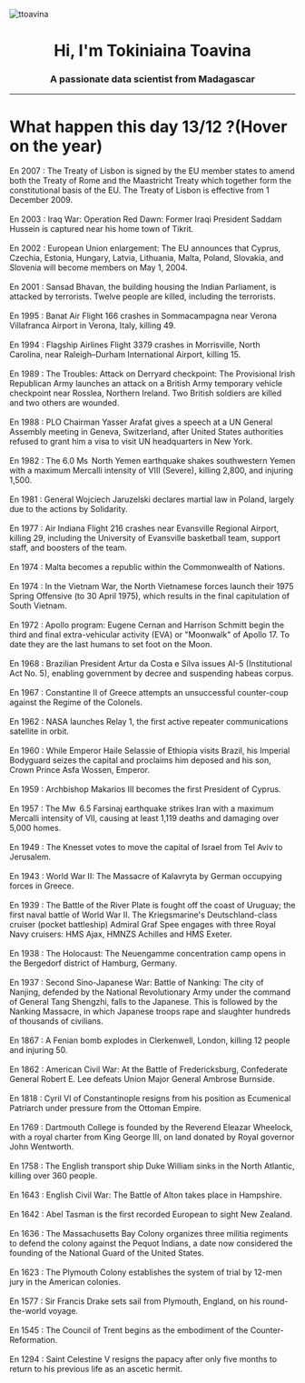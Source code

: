 
<p align="left"> <img src="https://komarev.com/ghpvc/?username=ttoavina&label=Profile%20views&color=0e75b6&style=flat" alt="ttoavina" /> </p>
<h1 align="center">Hi, I'm Tokiniaina Toavina</h1>
<h3 align="center">A passionate data scientist from Madagascar</h3>
    
<hr/>
<h1> What happen this day 13/12 ?(Hover on the year)</h1>

En 2007 : The Treaty of Lisbon is signed by the EU member states to amend both the Treaty of Rome and the Maastricht Treaty which together form the constitutional basis of the EU. The Treaty of Lisbon is effective from 1 December 2009.
<br/><br/>
En 2003 : Iraq War: Operation Red Dawn: Former Iraqi President Saddam Hussein is captured near his home town of Tikrit.
<br/><br/>
En 2002 : European Union enlargement: The EU announces that Cyprus, Czechia, Estonia, Hungary, Latvia, Lithuania, Malta, Poland, Slovakia, and Slovenia will become members on May 1, 2004.
<br/><br/>
En 2001 : Sansad Bhavan, the building housing the Indian Parliament, is attacked by terrorists. Twelve people are killed, including the terrorists.
<br/><br/>
En 1995 : Banat Air Flight 166 crashes in Sommacampagna near Verona Villafranca Airport in Verona, Italy, killing 49.
<br/><br/>
En 1994 : Flagship Airlines Flight 3379 crashes in Morrisville, North Carolina, near Raleigh–Durham International Airport, killing 15.
<br/><br/>
En 1989 : The Troubles: Attack on Derryard checkpoint: The Provisional Irish Republican Army launches an attack on a British Army temporary vehicle checkpoint near Rosslea, Northern Ireland. Two British soldiers are killed and two others are wounded.
<br/><br/>
En 1988 : PLO Chairman Yasser Arafat gives a speech at a UN General Assembly meeting in Geneva, Switzerland, after United States authorities refused to grant him a visa to visit UN headquarters in New York.
<br/><br/>
En 1982 : The 6.0 Ms  North Yemen earthquake shakes southwestern Yemen with a maximum Mercalli intensity of VIII (Severe), killing 2,800, and injuring 1,500.
<br/><br/>
En 1981 : General Wojciech Jaruzelski declares martial law in Poland, largely due to the actions by Solidarity.
<br/><br/>
En 1977 : Air Indiana Flight 216 crashes near Evansville Regional Airport, killing 29, including the University of Evansville basketball team, support staff, and boosters of the team.
<br/><br/>
En 1974 : Malta becomes a republic within the Commonwealth of Nations.
<br/><br/>
En 1974 : In the Vietnam War, the North Vietnamese forces launch their 1975 Spring Offensive (to 30 April 1975), which results in the final capitulation of South Vietnam.
<br/><br/>
En 1972 : Apollo program: Eugene Cernan and Harrison Schmitt begin the third and final extra-vehicular activity (EVA) or "Moonwalk" of Apollo 17. To date they are the last humans to set foot on the Moon.
<br/><br/>
En 1968 : Brazilian President Artur da Costa e Silva issues AI-5 (Institutional Act No. 5), enabling government by decree and suspending habeas corpus.
<br/><br/>
En 1967 : Constantine II of Greece attempts an unsuccessful counter-coup against the Regime of the Colonels.
<br/><br/>
En 1962 : NASA launches Relay 1, the first active repeater communications satellite in orbit.
<br/><br/>
En 1960 : While Emperor Haile Selassie of Ethiopia visits Brazil, his Imperial Bodyguard seizes the capital and proclaims him deposed and his son, Crown Prince Asfa Wossen, Emperor.
<br/><br/>
En 1959 : Archbishop Makarios III becomes the first President of Cyprus.
<br/><br/>
En 1957 : The Mw  6.5 Farsinaj earthquake strikes Iran with a maximum Mercalli intensity of VII, causing at least 1,119 deaths and damaging over 5,000 homes.
<br/><br/>
En 1949 : The Knesset votes to move the capital of Israel from Tel Aviv to Jerusalem.
<br/><br/>
En 1943 : World War II: The Massacre of Kalavryta by German occupying forces in Greece.
<br/><br/>
En 1939 : The Battle of the River Plate is fought off the coast of Uruguay; the first naval battle of World War II. The Kriegsmarine's Deutschland-class cruiser (pocket battleship) Admiral Graf Spee engages with three Royal Navy cruisers: HMS Ajax, HMNZS Achilles and HMS Exeter.
<br/><br/>
En 1938 : The Holocaust: The Neuengamme concentration camp opens in the Bergedorf district of Hamburg, Germany.
<br/><br/>
En 1937 : Second Sino-Japanese War: Battle of Nanking: The city of Nanjing, defended by the National Revolutionary Army under the command of General Tang Shengzhi, falls to the Japanese. This is followed by the Nanking Massacre, in which Japanese troops rape and slaughter hundreds of thousands of civilians.
<br/><br/>
En 1867 : A Fenian bomb explodes in Clerkenwell, London, killing 12 people and injuring 50.
<br/><br/>
En 1862 : American Civil War: At the Battle of Fredericksburg, Confederate General Robert E. Lee defeats Union Major General Ambrose Burnside.
<br/><br/>
En 1818 : Cyril VI of Constantinople resigns from his position as Ecumenical Patriarch under pressure from the Ottoman Empire.
<br/><br/>
En 1769 : Dartmouth College is founded by the Reverend Eleazar Wheelock, with a royal charter from King George III, on land donated by Royal governor John Wentworth.
<br/><br/>
En 1758 : The English transport ship Duke William sinks in the North Atlantic, killing over 360 people.
<br/><br/>
En 1643 : English Civil War: The Battle of Alton takes place in Hampshire.
<br/><br/>
En 1642 : Abel Tasman is the first recorded European to sight New Zealand.
<br/><br/>
En 1636 : The Massachusetts Bay Colony organizes three militia regiments to defend the colony against the Pequot Indians, a date now considered the founding of the National Guard of the United States.
<br/><br/>
En 1623 : The Plymouth Colony establishes the system of trial by 12-men jury in the American colonies.
<br/><br/>
En 1577 : Sir Francis Drake sets sail from Plymouth, England, on his round-the-world voyage.
<br/><br/>
En 1545 : The Council of Trent begins as the embodiment of the Counter-Reformation.
<br/><br/>
En 1294 : Saint Celestine V resigns the papacy after only five months to return to his previous life as an ascetic hermit.
<br/><br/>
